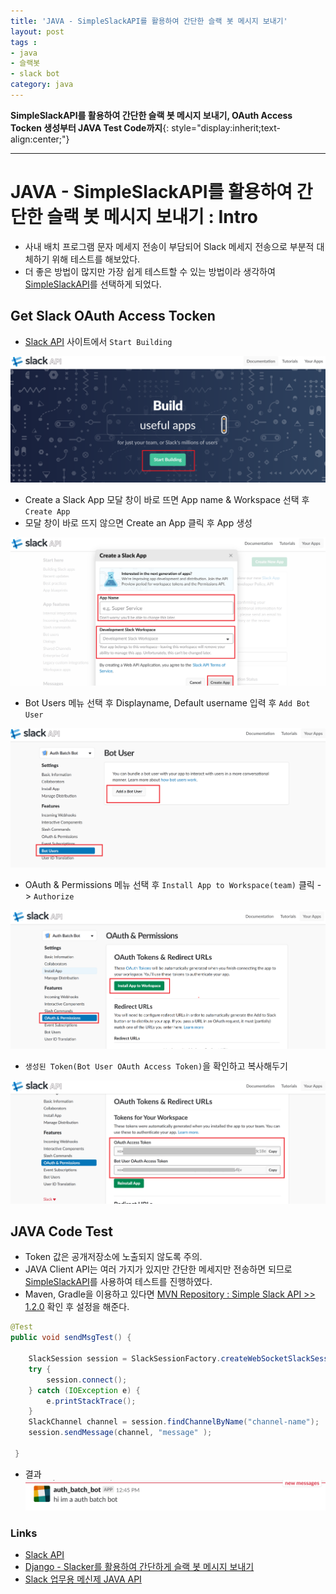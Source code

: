 ```yaml
---
title: 'JAVA - SimpleSlackAPI를 활용하여 간단한 슬랙 봇 메시지 보내기'  
layout: post  
tags :  
- java
- 슬랙봇
- slack bot
category: java
---
```


**SimpleSlackAPI를 활용하여 간단한 슬랙 봇 메시지 보내기, OAuth Access Tocken 생성부터 JAVA Test Code까지**{: style="display:inherit;text-align:center;"}

---

# JAVA - SimpleSlackAPI를 활용하여 간단한 슬랙 봇 메시지 보내기 : Intro

- 사내 배치 프로그램 문자 메세지 전송이 부담되어 Slack 메세지 전송으로 부분적 대체하기 위해 테스트를 해보았다.
- 더 좋은 방법이 많지만 가장 쉽게 테스트할 수 있는 방법이라 생각하여 [SimpleSlackAPI](https://github.com/Ullink/simple-slack-api)를 선택하게 되었다.

## Get Slack OAuth Access Tocken 

- [Slack API](https://api.slack.com/) 사이트에서 `Start Building`

![slackbot1](/assets/images/usingimages/slackbot/slackbot1.PNG)

- Create a Slack App 모달 창이 바로 뜨면 App name & Workspace 선택 후 `Create App`
- 모달 창이 바로 뜨지 않으면 Create an App 클릭 후 App 생성

![slackbot2](/assets/images/usingimages/slackbot/slackbot2.PNG)

 - Bot Users 메뉴 선택 후 Displayname, Default username 입력 후 `Add Bot User`

 ![slackbot3](/assets/images/usingimages/slackbot/slackbot3.PNG)

 - OAuth & Permissions 메뉴 선택 후 `Install App to Workspace(team)` 클릭 -> `Authorize`

 ![slackbot4](/assets/images/usingimages/slackbot/slackbot4.PNG)

 - `생성된 Token(Bot User OAuth Access Token)`을 확인하고 복사해두기

 ![slackbot5](/assets/images/usingimages/slackbot/slackbot5.PNG)

## JAVA Code Test

- Token 값은 공개저장소에 노출되지 않도록 주의.
- JAVA Client API는 여러 가지가 있지만 간단한 메세지만 전송하면 되므로 [SimpleSlackAPI](https://github.com/Ullink/simple-slack-api)를 사용하여 테스트를 진행하였다.
- Maven, Gradle을 이용하고 있다면 [MVN Repository : Simple Slack API >> 1.2.0](https://mvnrepository.com/artifact/com.ullink.slack/simpleslackapi/1.2.0) 확인 후 설정을 해준다.


```java
@Test
public void sendMsgTest() {

    SlackSession session = SlackSessionFactory.createWebSocketSlackSession("slack-bot-auth-token");
    try {
        session.connect();
    } catch (IOException e) {
        e.printStackTrace();
    }
    SlackChannel channel = session.findChannelByName("channel-name");
    session.sendMessage(channel, "message" );

 }
```
- 결과
![slackbot6](/assets/images/usingimages/slackbot/slackbot6.PNG)

 ### Links

 - [Slack API](https://api.slack.com/community)
 - [Django - Slacker를 활용하여 간단하게 슬랙 봇 메시지 보내기](https://wayhome25.github.io/django/2017/09/03/django-slack-bot/)
 - [Slack 업무용 메신제 JAVA API](http://ddakker.tistory.com/329)